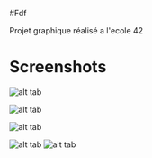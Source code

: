 #Fdf

Projet graphique réalisé a l'ecole 42

# Screenshots

![alt tab](https://cloud.githubusercontent.com/assets/17317049/15778591/6d111320-2997-11e6-9fa5-2b9f33120b40.png)

![alt tab](https://cloud.githubusercontent.com/assets/17317049/15778593/7112f1d2-2997-11e6-9db8-298da5c3c379.png)

![alt tab](https://cloud.githubusercontent.com/assets/17317049/15778750/6f1cdcc0-2998-11e6-9969-71e2f8610a25.png)

![alt tab](https://cloud.githubusercontent.com/assets/17317049/15778712/384be18c-2998-11e6-89f6-be99f11cc4fe.png)
![alt tab](https://cloud.githubusercontent.com/assets/17317049/15783172/5b236b98-29ad-11e6-90cb-fcd9dcc7af22.png)
